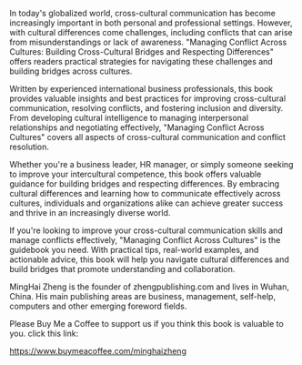 

In today's globalized world, cross-cultural communication has become increasingly important in both personal and professional settings. However, with cultural differences come challenges, including conflicts that can arise from misunderstandings or lack of awareness. "Managing Conflict Across Cultures: Building Cross-Cultural Bridges and Respecting Differences" offers readers practical strategies for navigating these challenges and building bridges across cultures.

Written by experienced international business professionals, this book provides valuable insights and best practices for improving cross-cultural communication, resolving conflicts, and fostering inclusion and diversity. From developing cultural intelligence to managing interpersonal relationships and negotiating effectively, "Managing Conflict Across Cultures" covers all aspects of cross-cultural communication and conflict resolution.

Whether you're a business leader, HR manager, or simply someone seeking to improve your intercultural competence, this book offers valuable guidance for building bridges and respecting differences. By embracing cultural differences and learning how to communicate effectively across cultures, individuals and organizations alike can achieve greater success and thrive in an increasingly diverse world.

If you're looking to improve your cross-cultural communication skills and manage conflicts effectively, "Managing Conflict Across Cultures" is the guidebook you need. With practical tips, real-world examples, and actionable advice, this book will help you navigate cultural differences and build bridges that promote understanding and collaboration.

MingHai Zheng is the founder of zhengpublishing.com and lives in Wuhan, China. His main publishing areas are business, management, self-help, computers and other emerging foreword fields.

Please Buy Me a Coffee to support us if you think this book is valuable to you. click this link:

https://www.buymeacoffee.com/minghaizheng

